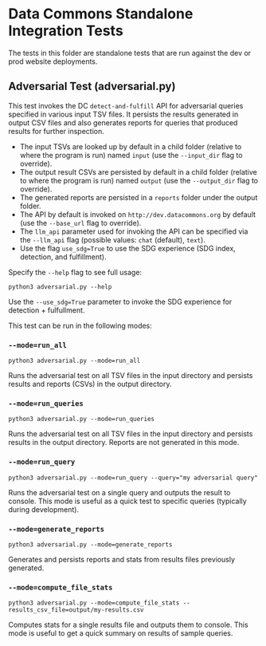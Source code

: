 # Data Commons Standalone Integration Tests

The tests in this folder are standalone tests that are run against the dev or prod website deployments.

## Adversarial Test (adversarial.py)

This test invokes the DC `detect-and-fulfill` API for adversarial queries specified in various input TSV files. It persists the results generated in output CSV files and also generates reports for queries that produced results for further inspection.

* The input TSVs are looked up by default in a child folder (relative to where the program is run) named `input` (use the `--input_dir` flag to override).
* The output result CSVs are persisted by default in a child folder (relative to where the program is run) named `output` (use the `--output_dir` flag to override).
* The generated reports are persisted in a `reports` folder under the output folder.
* The API by default is invoked on `http://dev.datacommons.org` by default (use the `--base_url` flag to override).
* The `llm_api` parameter used for invoking the API can be specified via the `--llm_api` flag (possible values: `chat` (default), `text`).
* Use the flag `use_sdg=True` to use the SDG experience (SDG index, detection, and fulfillment).

Specify the `--help` flag to see full usage:

```shell
python3 adversarial.py --help
```

Use the `--use_sdg=True` parameter to invoke the SDG experience for detection + fulfullment. 

This test can be run in the following modes: 

### `--mode=run_all`

```shell
python3 adversarial.py --mode=run_all
```

Runs the adversarial test on all TSV files in the input directory and persists results and reports (CSVs) in the output directory.

### `--mode=run_queries`

```shell
python3 adversarial.py --mode=run_queries
```

Runs the adversarial test on all TSV files in the input directory and persists results in the output directory. Reports are not generated in this mode.

### `--mode=run_query`

```shell
python3 adversarial.py --mode=run_query --query="my adversarial query"
```

Runs the adversarial test on a single query and outputs the result to console. This mode is useful as a quick test to specific queries (typically during development).

### `--mode=generate_reports`

```shell
python3 adversarial.py --mode=generate_reports
```

Generates and persists reports and stats from results files previously generated.

### `--mode=compute_file_stats`

```shell
python3 adversarial.py --mode=compute_file_stats --results_csv_file=output/my-results.csv
```

Computes stats for a single results file and outputs them to console. This mode is useful to get a quick summary on results of sample queries. 